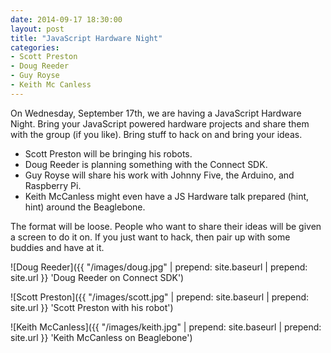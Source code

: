 ```yaml
---
date: 2014-09-17 18:30:00
layout: post
title: "JavaScript Hardware Night"
categories:
- Scott Preston
- Doug Reeder
- Guy Royse
- Keith Mc Canless
---
```


On Wednesday, September 17th, we are having a JavaScript Hardware Night. Bring your JavaScript powered hardware projects and share them with the group (if you like). Bring stuff to hack on and bring your ideas.

- Scott Preston will be bringing his robots.
- Doug Reeder is planning something with the Connect SDK.
- Guy Royse will share his work with Johnny Five, the Arduino, and Raspberry Pi.
- Keith McCanless might even have a JS Hardware talk prepared (hint, hint) around the Beaglebone.

The format will be loose. People who want to share their ideas will be given a screen to do it on. If you just want to hack, then pair up with some buddies and have at it.

![Doug Reeder]({{ "/images/doug.jpg" | prepend: site.baseurl | prepend: site.url }} 'Doug Reeder on Connect SDK')

![Scott Preston]({{ "/images/scott.jpg" | prepend: site.baseurl | prepend: site.url }} 'Scott Preston with his robot')

![Keith McCanless]({{ "/images/keith.jpg" | prepend: site.baseurl | prepend: site.url }} 'Keith McCanless on Beaglebone')
